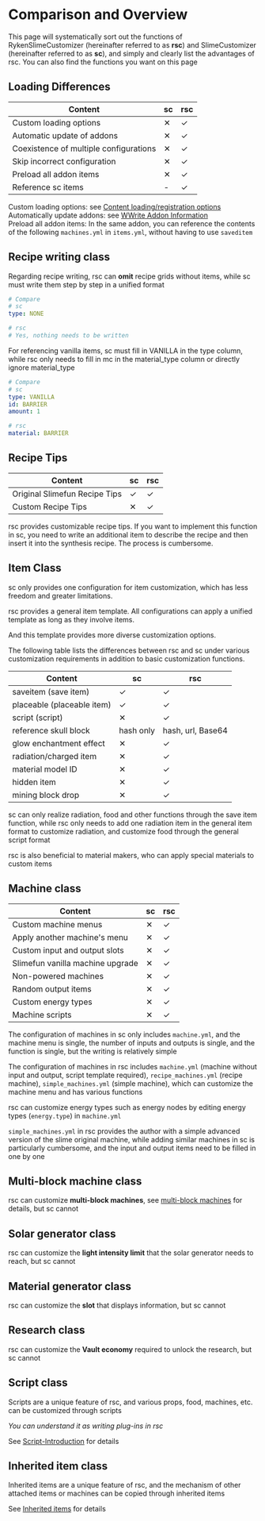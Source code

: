 # Comparison and Overview

This page will systematically sort out the functions of RykenSlimeCustomizer (hereinafter referred to as **rsc**) and SlimeCustomizer (hereinafter referred to as **sc**), and simply and clearly list the advantages of rsc. You can also find the functions you want on this page

## Loading Differences

| Content | sc | rsc |
| --- | --- | --- |
| Custom loading options | ✕ | ✓ |
| Automatic update of addons | ✕ | ✓ |
| Coexistence of multiple configurations | ✕ | ✓ |
| Skip incorrect configuration | ✕ | ✓ |
| Preload all addon items | ✕ | ✓ |
| Reference sc items | - | ✓ |

Custom loading options: see [Content loading/registration options](/en-us/file/context-options.md)
<br>Automatically update addons: see [WWrite Addon Information](/en-us/addon/learn-to-write-addons-information.md)
<br>Preload all addon items: In the same addon, you can reference the contents of the following `machines.yml` in `items.yml`, without having to use `saveditem`
## Recipe writing class

Regarding recipe writing, rsc can **omit** recipe grids without items, while sc must write them step by step in a unified format

```yaml
# Compare
# sc
type: NONE

# rsc
# Yes, nothing needs to be written
```
For referencing vanilla items, sc must fill in VANILLA in the type column, while rsc only needs to fill in mc in the material_type column or directly ignore material_type

```yaml
# Compare
# sc
type: VANILLA
id: BARRIER
amount: 1

# rsc
material: BARRIER
```

## Recipe Tips

| Content | sc | rsc |
| --- | ----------- | ----------- |
| Original Slimefun Recipe Tips | ✓ | ✓ |
| Custom Recipe Tips | ✕ | ✓ |

rsc provides customizable recipe tips. If you want to implement this function in sc, you need to write an additional item to describe the recipe and then insert it into the synthesis recipe. The process is cumbersome.

## Item Class

sc only provides one configuration for item customization, which has less freedom and greater limitations.

rsc provides a general item template. All configurations can apply a unified template as long as they involve items.

And this template provides more diverse customization options.

The following table lists the differences between rsc and sc under various customization requirements in addition to basic customization functions.

| Content | sc | rsc |
| --- | ----------- | ----------- |
| saveitem (save item) | ✓ | ✓ |
| placeable (placeable item) | ✓ | ✓ |
| script (script) | ✕ | ✓ |
| reference skull block | hash only | hash, url, Base64 |
| glow enchantment effect | ✕ | ✓ |
| radiation/charged item | ✕ | ✓ |
| material model ID | ✕ | ✓ |
| hidden item | ✕ | ✓ |
| mining block drop | ✕ | ✓ |

sc can only realize radiation, food and other functions through the save item function, while rsc only needs to add one radiation item in the general item format to customize radiation, and customize food through the general script format

rsc is also beneficial to material makers, who can apply special materials to custom items

## Machine class

| Content | sc | rsc |
| --- | ----------- | ----------- |
| Custom machine menus | ✕ | ✓ |
| Apply another machine's menu | ✕ | ✓ |
| Custom input and output slots | ✕ | ✓ |
| Slimefun vanilla machine upgrade | ✕ | ✓ |
| Non-powered machines | ✕ | ✓ |
| Random output items | ✕ | ✓ |
| Custom energy types | ✕ | ✓ |
| Machine scripts | ✕ | ✓ |

The configuration of machines in sc only includes `machine.yml`, and the machine menu is single, the number of inputs and outputs is single, and the function is single, but the writing is relatively simple

The configuration of machines in rsc includes `machine.yml` (machine without input and output, script template required), `recipe_machines.yml` (recipe machine), `simple_machines.yml` (simple machine), which can customize the machine menu and has various functions

rsc can customize energy types such as energy nodes by editing energy types (`energy.type`) in `machine.yml`

`simple_machines.yml` in rsc provides the author with a simple advanced version of the slime original machine, while adding similar machines in sc is particularly cumbersome, and the input and output items need to be filled in one by one

## Multi-block machine class

rsc can customize **multi-block machines**, see [multi-block machines](/en-us/file/multi-block-machine.md) for details, but sc cannot

## Solar generator class

rsc can customize the **light intensity limit** that the solar generator needs to reach, but sc cannot

## Material generator class

rsc can customize the **slot** that displays information, but sc cannot

## Research class

rsc can customize the **Vault economy** required to unlock the research, but sc cannot

## Script class

Scripts are a unique feature of rsc, and various props, food, machines, etc. can be customized through scripts

*You can understand it as writing plug-ins in rsc*

See [Script-Introduction](/en-us/scripts-basic/introduction.md) for details

## Inherited item class

Inherited items are a unique feature of rsc, and the mechanism of other attached items or machines can be copied through inherited items

See [Inherited items](/en-us/file/supers.md) for details